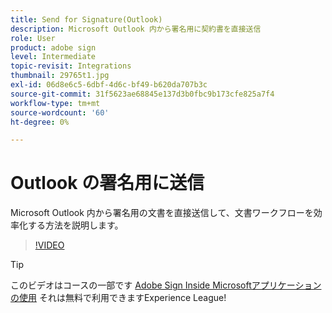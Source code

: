 ```yaml
---
title: Send for Signature(Outlook)
description: Microsoft Outlook 内から署名用に契約書を直接送信
role: User
product: adobe sign
level: Intermediate
topic-revisit: Integrations
thumbnail: 29765t1.jpg
exl-id: 06d8e6c5-6dbf-4d6c-bf49-b620da707b3c
source-git-commit: 31f5623ae68845e137d3b0fbc9b173cfe825a7f4
workflow-type: tm+mt
source-wordcount: '60'
ht-degree: 0%

---
```


# Outlook の署名用に送信

Microsoft Outlook 内から署名用の文書を直接送信して、文書ワークフローを効率化する方法を説明します。

>[!VIDEO](https://video.tv.adobe.com/v/29765t1?hidetitle=true)

>[!TIP]
>
>このビデオはコースの一部です [Adobe Sign Inside Microsoftアプリケーションの使用](https://experienceleague.adobe.com/?recommended=Sign-U-1-2020.2) それは無料で利用できますExperience League!
